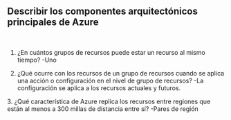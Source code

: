 



## Describir los componentes arquitectónicos principales de Azure
 
 1. ¿En cuántos grupos de recursos puede estar un recurso al mismo tiempo?
	  -Uno

2. ¿Qué ocurre con los recursos de un grupo de recursos cuando se aplica una acción o configuración en el nivel de grupo de recursos?
 -La configuración se aplica a los recursos actuales y futuros.

3. ¿Qué característica de Azure replica los recursos entre regiones que están al menos a 300 millas de distancia entre sí?
	-Pares de región

